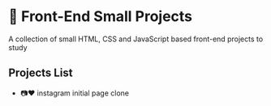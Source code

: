 # :art: Front-End Small Projects
A collection of small HTML, CSS and JavaScript based front-end projects to study

## Projects List
- :camera::heart: instagram initial page clone
